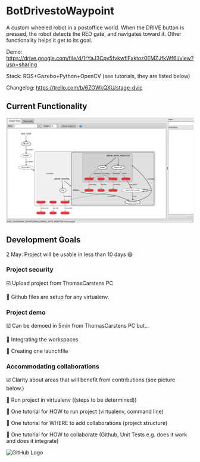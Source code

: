 # BotDrivestoWaypoint

A custom wheeled robot in a postoffice world. When the DRIVE button is pressed, the robot detects the RED gate, and navigates toward it. Other functionality helps it get to its goal.

Demo: https://drive.google.com/file/d/1rYaJ3Cpv5fvkwflFxktoz0EMZJfkWf6i/view?usp=sharing

Stack: ROS+Gazebo+Python+OpenCV (see tutorials, they are listed below)

Changelog: https://trello.com/b/6ZOWkQXU/stage-dvic

## Current Functionality
![GitHub Logo](/images/state_machine.png)

## Development Goals
2 May: Project will be usable in less than 10 days :smiley:

### Project security
:ballot_box_with_check: Upload project from ThomasCarstens PC

:black_square_button: Github files are setup for any virtualenv.

### Project demo
:ballot_box_with_check: Can be demoed in 5min from ThomasCarstens PC but...

:black_square_button: Integrating the workspaces

:black_square_button: Creating one launchfile

### Accommodating collaborations
:ballot_box_with_check: Clarity about areas that will benefit from contributions (see picture below.)

:black_square_button: Run project in virtualenv ((steps to be determined))

:black_square_button: One tutorial for HOW to run project (virtualenv, command line)

:black_square_button: One tutorial for WHERE to add collaborations (project structure)

:black_square_button: One tutorial for HOW to collaborate (Github, Unit Tests e.g. does it work and does it integrate)

![GitHub Logo](/images/0NSBKZe.gif)



